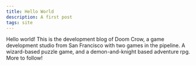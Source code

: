 ```yaml
---
title: Hello World
description: A first post
tags: site
---
```


Hello world! This is the development blog of Doom Crow, a game development
studio from San Francisco with two games in the pipeline. A wizard-based
puzzle game, and a demon-and-knight based adventure rpg. More to follow!